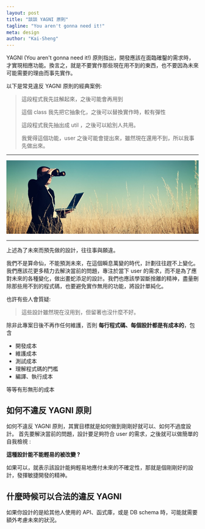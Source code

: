 ```yaml
---
layout: post
title: "談談 YAGNI 原則"
tagline: "You aren't gonna need it!"
meta: design
author: "Kai-Sheng"
--- 
```




YAGNI (You aren't gonna need it!) 原則指出，開發應該在面臨確鑿的需求時，才實現相應功能。換言之，就是不要實作那些現在用不到的東西，也不要因為未來可能需要的理由而事先實作。

以下是常見違反 YAGNI 原則的經典案例:

> 這段程式我先註解起來，之後可能會再用到
>
> 這個 class 我先把它抽象化，之後可以替換實作時，較有彈性
>
> 這段程式我先抽出成 util ，之後可以給別人共用。
>
> 我覺得這個功能，user 之後可能會提出來，雖然現在還用不到，所以我事先做出來。
>
 

 -----

![YAGNI](/assets/image/yagni.png)

-----

上述為了未來而預先做的設計，往往事與願違。

我們不是算命仙，不能預測未來，在這個瞬息萬變的時代，計劃往往趕不上變化。我們應該花更多精力去解決當前的問題，專注於當下 user 的需求，而不是為了應對未來的各種變化，做出畫蛇添足的設計。我們也應該學習斷捨離的精神，盡量刪除那些用不到的程式碼，也要避免實作無用的功能，將設計單純化。

也許有些人會質疑: 
> 這些設計雖然現在沒用到，但留著也沒什麼不好。

除非此專案日後不再作任何維護，否則 **每行程式碼、每個設計都是有成本的**，包含
- 開發成本
- 維護成本
- 測試成本
- 理解程式碼的門檻
- 編譯、執行成本

等等有形無形的成本

## 如何不違反 YAGNI 原則

如何不違反 YAGNI 原則，其實目標就是如何做到剛剛好就可以、如何不過度設計。
首先要解決當前的問題，設計要足夠符合 user 的需求，之後就可以做簡單的自我檢視 :

**這種設計能不能輕易的被改變 ?**

如果可以，就表示該設計能夠輕易地應付未來的不確定性，那就是個剛剛好的設計，發揮敏捷開發的精神。


## 什麼時候可以合法的違反 YAGNI

如果你設計的是給其他人使用的 API、函式庫，或是 DB schema 時，可能就需要額外考慮未來的狀況。
 